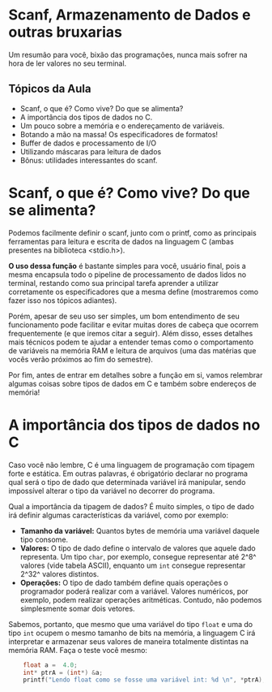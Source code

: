 # Scanf, Armazenamento de Dados e outras bruxarias
Um resumão para você, bixão das programações, nunca mais sofrer na hora de ler valores no seu terminal.

## Tópicos da Aula
 - Scanf, o que é? Como vive? Do que se alimenta?
 - A importância dos tipos de dados no C.
 - Um pouco sobre a memória e o endereçamento de variáveis.
 - Botando a mão na massa! Os especificadores de formatos!
 - Buffer de dados e processamento de I/O
 - Utilizando máscaras para leitura de dados
 - Bônus: utilidades interessantes do scanf.

# Scanf, o que é? Como vive? Do que se alimenta?
	
Podemos facilmente definir o scanf, junto com o printf, como as principais ferramentas para leitura e escrita de dados na linguagem C (ambas presentes na biblioteca <stdio.h>). 

**O uso dessa função** é bastante simples para você, usuário final, pois a mesma encapsula todo o pipeline de processamento de dados lidos no terminal, restando como sua principal tarefa aprender a utilizar corretamente os especificadores que a mesma define (mostraremos como fazer isso nos tópicos adiantes).

Porém, apesar de seu uso ser simples, um bom entendimento de seu funcionamento pode facilitar e evitar muitas dores de cabeça que ocorrem frequentemente (e que iremos citar a seguir). Além disso, esses detalhes mais técnicos podem te ajudar a entender temas como o comportamento de variáveis na memória RAM e leitura de arquivos (uma das matérias que vocês verão próximos ao fim do semestre).

Por fim, antes de entrar em detalhes sobre a função em si, vamos relembrar algumas coisas sobre tipos de dados em C e também sobre endereços de memória!

# A importância dos tipos de dados no C
Caso você não lembre, C é uma linguagem de programação com tipagem forte e estática. Em outras palavras, é obrigatório declarar no programa qual será o tipo de dado que determinada variável irá manipular, sendo impossível alterar o tipo da variável no decorrer do programa.

Qual a importância da tipagem de dados? É muito simples, o tipo de dado irá definir algumas características da variável, como por exemplo:

 - **Tamanho da variável:** Quantos bytes de memória uma variável daquele tipo consome.
 - **Valores:** O tipo de dado define o intervalo de valores que aquele dado representa. Um tipo `char`, por exemplo, consegue representar até 2^8^ valores (vide tabela ASCII), enquanto um `int` consegue representar 2^32^ valores distintos.
 - **Operações:** O tipo de dado também define quais operações o programador poderá realizar com a variável. Valores numéricos, por exemplo, podem realizar operações aritméticas. Contudo, não podemos simplesmente somar dois vetores.

Sabemos, portanto, que mesmo que uma variável do tipo `float` e uma do tipo `int` ocupem o mesmo tamanho de bits na memória, a linguagem C irá interpretar e armazenar seus valores de maneira totalmente distintas na memória RAM. Faça o teste você mesmo:

```c
    float a =  4.0;
    int* ptrA = (int*) &a;
    printf("Lendo float como se fosse uma variável int: %d \n", *ptrA);
```







